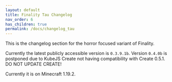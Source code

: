 ```yaml
---
layout: default
title: Finality Tau Changelog
nav_order: 6
has_children: true
permalink: /docs/changelog_tau
---
```

This is the changelog section for the horror focused variant of Finality.

Currently the latest publicly accessible version is `0.3.9.1b`.
Version `0.4.0b` is postponed due to KubeJS Create not having compatibility with Create 0.5.1. DO NOT UPDATE CREATE!

Currently it is on Minecraft 1.19.2.